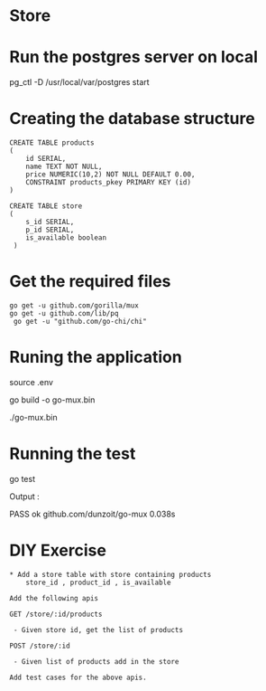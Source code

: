 # Store
# Run the postgres server on local
pg_ctl -D /usr/local/var/postgres start

# Creating the database structure

    CREATE TABLE products
    (
        id SERIAL,
        name TEXT NOT NULL,
        price NUMERIC(10,2) NOT NULL DEFAULT 0.00,
        CONSTRAINT products_pkey PRIMARY KEY (id)
    )
    
    CREATE TABLE store
    (
        s_id SERIAL,
        p_id SERIAL,
        is_available boolean
     )

# Get the required files

    go get -u github.com/gorilla/mux 
    go get -u github.com/lib/pq
     go get -u "github.com/go-chi/chi"

# Runing the application

source .env

go build -o go-mux.bin

./go-mux.bin

# Running the test

go test

Output : 

PASS
ok  	github.com/dunzoit/go-mux	0.038s




# DIY Exercise
   
    * Add a store table with store containing products
        store_id , product_id , is_available

    Add the following apis

    GET /store/:id/products

     - Given store id, get the list of products

    POST /store/:id

     - Given list of products add in the store

    Add test cases for the above apis.
